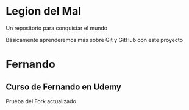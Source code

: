 # Legion del Mal
Un repositorio para conquistar el mundo

Básicamente aprenderemos más sobre Git y GitHub con este proyecto


# Fernando


## Curso de Fernando en Udemy

Prueba del Fork actualizado
